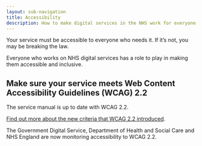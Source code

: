```yaml
---
layout: sub-navigation
title: Accessibility
description: How to make digital services in the NHS work for everyone.
---
```


Your service must be accessible to everyone who needs it. If it’s not, you may be breaking the law.

Everyone who works on NHS digital services has a role to play in making them accessible and inclusive.

## Make sure your service meets Web Content Accessibility Guidelines (WCAG) 2.2

The service manual is up to date with WCAG 2.2.

[Find out more about the new criteria that WCAG 2.2 introduced](https://service-manual.nhs.uk/accessibility/new-criteria-in-wcag-2-2).

The Government Digital Service, Department of Health and Social Care and NHS England are now monitoring accessibility to WCAG 2.2.
